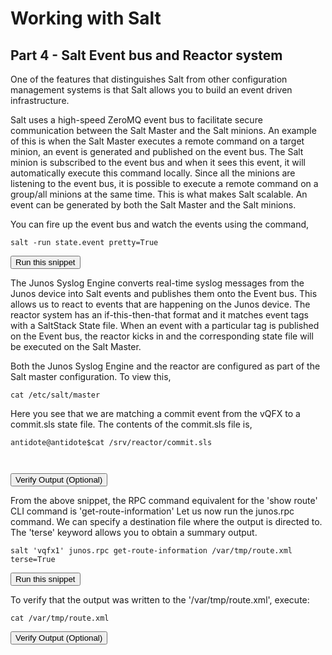 # Working with Salt
## Part 4 - Salt Event bus and Reactor system

One of the features that distinguishes Salt from other configuration management systems is that Salt allows you to build
an event driven infrastructure.

Salt uses a high-speed ZeroMQ event bus to facilitate secure communication between the Salt Master and the Salt minions.
An example of this is when the Salt Master executes a remote command on a target minion, an event is generated and published 
on the event bus. The Salt minion is subscribed to the event bus and when it sees this event, it will automatically execute 
this command locally. Since all the minions are listening to the event bus, it is possible to execute a remote command on 
a group/all minions at the same time. This is what makes Salt scalable. An event can be generated by both the Salt Master 
and the Salt minions.

You can fire up the event bus and watch the events using the command,

```
salt -run state.event pretty=True
```
<button type="button" class="btn btn-primary btn-sm" onclick="runSnippetInTab('salt1', 0)">Run this snippet</button>

The Junos Syslog Engine converts real-time syslog messages from the Junos device into Salt events and publishes them onto the Event bus.
This allows us to react to events that are happening on the Junos device. The reactor system has an if-this-then-that format and it matches
event tags with a SaltStack State file. When an event with a particular tag is published on the Event bus, the reactor kicks in and the 
corresponding state file will be executed on the Salt Master. 

Both the Junos Syslog Engine and the reactor are configured as part of the Salt master configuration. To view this,

```
cat /etc/salt/master
```

Here you see that we are matching a commit event from the vQFX to a commit.sls state file. The contents of the commit.sls file is,

```
antidote@antidote$cat /srv/reactor/commit.sls



```
<button type="button" class="btn btn-primary btn-sm" onclick="runSnippetInTab('vqfx1', 2)">Verify Output (Optional)</button>

From the above snippet, the RPC command equivalent for the 'show route' CLI command is 'get-route-information'
Let us now run the junos.rpc command. We can specify a destination file where the output is directed to. The 'terse' keyword allows you to obtain a summary output.

```
salt 'vqfx1' junos.rpc get-route-information /var/tmp/route.xml terse=True
```
<button type="button" class="btn btn-primary btn-sm" onclick="runSnippetInTab('salt1', 3)">Run this snippet</button>

To verify that the output was written to the '/var/tmp/route.xml', execute:
```
cat /var/tmp/route.xml
```
<button type="button" class="btn btn-primary btn-sm" onclick="runSnippetInTab('salt1', 4)">Verify Output (Optional)</button>
